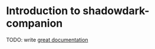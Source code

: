 # Introduction to shadowdark-companion

TODO: write [great documentation](http://jacobian.org/writing/what-to-write/)
